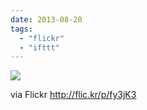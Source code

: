 ```yaml
---
date: 2013-08-20
tags: 
  - "flickr"
  - "ifttt"
---
```


![](http://farm3.staticflickr.com/2866/9551575896_c6d2a4c0b7_b.jpg)  

  
  
via Flickr http://flic.kr/p/fy3jK3
